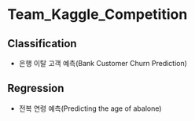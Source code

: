 # Team_Kaggle_Competition

## Classification
- 은행 이탈 고객 예측(Bank Customer Churn Prediction)



## Regression
- 전복 연령 예측(Predicting the age of abalone)

